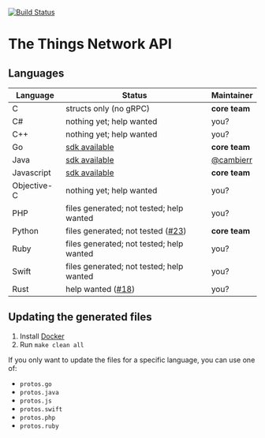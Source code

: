 [![Build Status](https://travis-ci.org/TheThingsNetwork/api.svg?branch=master)](https://travis-ci.org/TheThingsNetwork/api)

# The Things Network API

## Languages

| **Language** | **Status**  | **Maintainer** |
| ------------ | ----------- | -------------- |
| C            | structs only (no gRPC) | **core team** |
| C#           | nothing yet; help wanted | you? |
| C++          | nothing yet; help wanted | you? |
| Go           | [sdk available](https://github.com/TheThingsNetwork/go-app-sdk) | **core team** |
| Java         | [sdk available](https://github.com/TheThingsNetwork/java-app-sdk) | [@cambierr](https://github.com/cambierr) |
| Javascript   | [sdk available](https://github.com/TheThingsNetwork/node-app-sdk) | **core team** |
| Objective-C  | nothing yet; help wanted | you? |
| PHP          | files generated; not tested; help wanted | you? |
| Python       | files generated; not tested ([#23](https://github.com/TheThingsNetwork/api/pull/23)) | **core team** |
| Ruby         | files generated; not tested; help wanted | you? |
| Swift        | files generated; not tested; help wanted | you? |
| Rust         | help wanted ([#18](https://github.com/TheThingsNetwork/api/issues/18)) | you? |

## Updating the generated files
1. Install [Docker](https://docs.docker.com/engine/installation/)
2. Run `make clean all`

If you only want to update the files for a specific language, you can use one of:
- `protos.go`
- `protos.java`
- `protos.js`
- `protos.swift`
- `protos.php`
- `protos.ruby`
